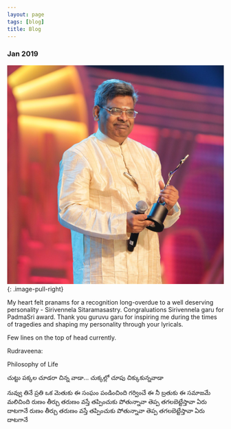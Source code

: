 ```yaml
---
layout: page
tags: [blog]
title: Blog
---
```



### Jan 2019


![A Recognition Long Overdue](/images/sirivennela.jpg)
{: .image-pull-right}

My heart felt pranams for a recognition long-overdue to a well deserving personality - Sirivennela Sitaramasastry. Congraluations Sirivennela garu for PadmaSri award. Thank you guruvu garu for inspiring me during the times of tragedies and shaping my personality through your lyricals.  


Few lines on the top of head currently.

Rudraveena: 

Philosophy of Life 

చుట్టు పక్కల చూడరా చిన్న వాడా... చుక్కల్లో చూపు చిక్కుకున్నవాడా

నువ్వు తినే ప్రతి ఒక మెతుకు ఈ సంఘం పండించింది
గర్వించే ఈ నీ బ్రతుకు ఈ సమాజమే మలిచింది
రుణం తీర్చు తరుణం వస్తే తప్పించుకు పోతున్నావా
తెప్ప తగలబెట్టేస్తావా ఏరు దాటగానే
రుణం తీర్చు తరుణం వస్తే తప్పించుకు పోతున్నావా
తెప్ప తగలబెట్టేస్తావా ఏరు దాటగానే





